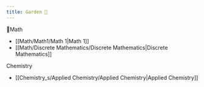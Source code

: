 ```yaml
---
title: Garden 🌱
---
```


🔢Math
* [[Math/Math1/Math 1|Math 1]]
* [[Math/Discrete Mathematics/Discrete Mathematics|Discrete Mathematics]]

Chemistry
* [[Chemistry_s/Applied Chemistry/Applied Chemistry|Applied Chemistry]]